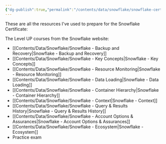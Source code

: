 ```yaml
---
{"dg-publish":true,"permalink":"/contents/data/snowflake/snowflake-certificate-exam-prep/","tags":["Snowflake","Certificate"],"created":"2023-12-28T23:59:15.920+01:00","updated":"2024-01-05T13:15:20.609+01:00"}
---
```


These are all the resources I've used to prepare for the Snowflake Certificate:

The Level UP courses from the Snowflake website:
- [[Contents/Data/Snowflake/Snowflake - Backup and Recovery\|Snowflake - Backup and Recovery]]
- [[Contents/Data/Snowflake/Snowflake - Key Concepts\|Snowflake - Key Concepts]]
- [[Contents/Data/Snowflake/Snowflake - Resource Monitoring\|Snowflake - Resource Monitoring]]
- [[Contents/Data/Snowflake/Snowflake - Data Loading\|Snowflake - Data Loading]]
- [[Contents/Data/Snowflake/Snowflake - Container Hierarchy\|Snowflake - Container Hierarchy]]
- [[Contents/Data/Snowflake/Snowflake - Context\|Snowflake - Context]]
- [[Contents/Data/Snowflake/Snowflake - Query & Results History\|Snowflake - Query & Results History]]
- [[Contents/Data/Snowflake/Snowflake - Account Options & Assurances\|Snowflake - Account Options & Assurances]]
- [[Contents/Data/Snowflake/Snowflake - Ecosystem\|Snowflake - Ecosystem]]
- Practice exam